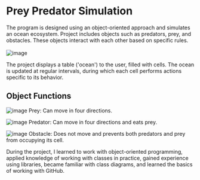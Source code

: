 # Prey Predator Simulation

The program is designed using an object-oriented approach and simulates an ocean ecosystem. Project includes objects such as predators, prey, and obstacles. These objects interact with each other based on specific rules. 
<br/><br/>
![image](https://github.com/user-attachments/assets/6ecfa3db-0914-4304-a638-bdbd1811d86b)

The project displays a table ('ocean') to the user, filled with cells. The ocean is updated at regular intervals, during which each cell performs actions specific to its behavior.
## Object Functions

![image](https://github.com/user-attachments/assets/92f98752-ff02-4569-a8ae-4c77dcf47ae1)
Prey: Can move in four directions.

![image](https://github.com/user-attachments/assets/8806598c-6ace-4c8c-83b9-637978d9aa7d)
Predator: Can move in four directions and eats prey.

![image](https://github.com/user-attachments/assets/455e29ad-0782-4838-9bba-07cc4b3c5ec8)
Obstacle: Does not move and prevents both predators and prey from occupying its cell.


During the project, I learned to work with object-oriented programming, applied knowledge of working with classes in practice, gained experience using libraries, became familiar with class diagrams, and learned the basics of working with GitHub.
